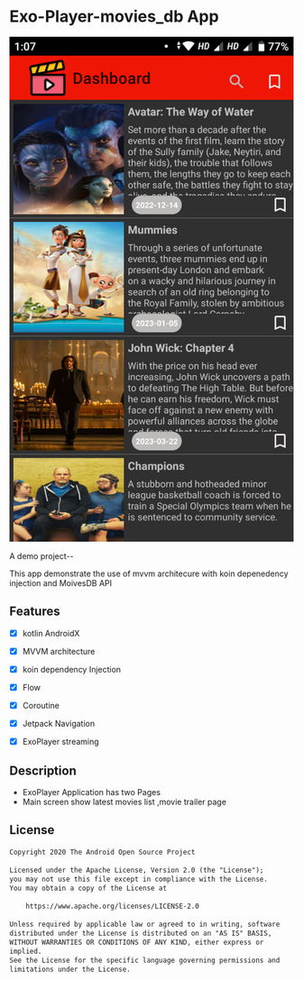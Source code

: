 # Exo-Player-movies_db App
<img src="exoplayer_app.png" alt="player git"  />

A demo project--


This app demonstrate the use of mvvm architecure with koin depenedency injection and MoivesDB API 
## Features

- [x] kotlin AndroidX
- [x] MVVM architecture
- [x] koin dependency Injection
- [x] Flow
- [x] Coroutine
- [x] Jetpack Navigation
- [x] ExoPlayer streaming




## Description
- ExoPlayer Application  has two Pages
- Main screen show latest movies list ,movie trailer page

## License
```
Copyright 2020 The Android Open Source Project

Licensed under the Apache License, Version 2.0 (the "License");
you may not use this file except in compliance with the License.
You may obtain a copy of the License at

    https://www.apache.org/licenses/LICENSE-2.0

Unless required by applicable law or agreed to in writing, software
distributed under the License is distributed on an "AS IS" BASIS,
WITHOUT WARRANTIES OR CONDITIONS OF ANY KIND, either express or implied.
See the License for the specific language governing permissions and
limitations under the License.
```





